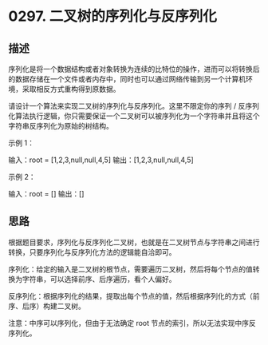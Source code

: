# 0297. 二叉树的序列化与反序列化

## 描述

序列化是将一个数据结构或者对象转换为连续的比特位的操作，进而可以将转换后的数据存储在一个文件或者内存中，同时也可以通过网络传输到另一个计算机环境，采取相反方式重构得到原数据。

请设计一个算法来实现二叉树的序列化与反序列化。这里不限定你的序列 / 反序列化算法执行逻辑，你只需要保证一个二叉树可以被序列化为一个字符串并且将这个字符串反序列化为原始的树结构。

示例 1：

输入：root = [1,2,3,null,null,4,5]
输出：[1,2,3,null,null,4,5]

示例 2：

输入：root = []
输出：[]

## 思路

根据题目要求，序列化与反序列化二叉树，也就是在二叉树节点与字符串之间进行转换，只要序列化与反序列化方法的逻辑能自洽即可。

序列化：给定的输入是二叉树的根节点，需要遍历二叉树，然后将每个节点的值转换为字符串，可以选择前序、后序遍历，看个人偏好。

反序列化：根据序列化的结果，提取出每个节点的值，然后根据序列化的方式（前序、后序）构建二叉树。

注意：中序可以序列化，但由于无法确定 root 节点的索引，所以无法实现中序反序列化。
